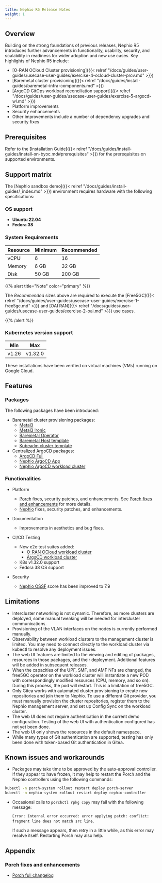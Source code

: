 ```yaml
---
title: Nephio R5 Release Notes
weight: 1
---
```


## Overview

Building on the strong foundations of previous releases, Nephio R5 introduces further advancements in functionality, 
usability, security, and scalability in readiness for wider adoption and new use cases.
Key highlights of Nephio R5 include:
- [O-RAN OCloud Cluster provisioning]({{< relref "/docs/guides/user-guides/usecase-user-guides/exercise-4-ocloud-cluster-prov.md" >}})
- [Baremetal cluster provisioning]({{< relref "/docs/guides/install-guides/baremetal-infra-components.md" >}})
- [ArgoCD GitOps workload reconciliation support]({{< relref "/docs/guides/user-guides/usecase-user-guides/exercise-5-argocd-wl.md" >}})
- Platform improvements
- Security enhancements
- Other improvements include a number of dependency upgrades and security fixes

## Prerequisites

Refer to the [Installation Guide]({{< relref "/docs/guides/install-guides/install-on-byoc.md#prerequisites" >}}) for the
prerequisites on supported environments.

## Support matrix

The [Nephio sandbox demo]({{< relref "/docs/guides/install-guides/_index.md" >}}) environment requires hardware with the 
following specifications:

### OS support

- **Ubuntu 22.04**
- **Fedora 38**

### System Requirements

| Resource | Minimum | Recommended |
|----------|---------|-------------|
| vCPU     | 6       | 16          |
| Memory   | 6 GB    | 32 GB       |
| Disk     | 50 GB   | 200 GB      |

{{% alert title="Note" color="primary" %}}

The *Recommended* sizes above are required to execute the [Free5GC]({{< relref "/docs/guides/user-guides/usecase-user-guides/exercise-1-free5gc.md" >}}) and [OAI RAN]({{< relref "/docs/guides/user-guides/usecase-user-guides/exercise-2-oai.md" >}}) use cases.

{{% /alert %}}

### Kubernetes version support

| Min   | Max     |
|-------|---------|
| v1.26 | v1.32.0 |


These installations have been verified on virtual machines (VMs) running on Google Cloud.

## Features

### Packages

The following packages have been introduced:

* Baremetal cluster provisioning packages:
  * [Metal3](https://github.com/nephio-project/catalog/tree/main/infra/capi/cluster-capi-infrastructure-metal3)
  * [Metal3 Ironic](https://github.com/nephio-project/catalog/tree/main/infra/capi/cluster-capi-infrastructure-ironic)
  * [Baremetal Operator](https://github.com/nephio-project/catalog/tree/main/infra/capi/cluster-capi-infrastructure-bmo)
  * [Baremetal Host template](https://github.com/nephio-project/catalog/tree/main/infra/baremetal/bmh-template)
  * [Kubeadm cluster template](https://github.com/nephio-project/catalog/tree/main/infra/baremetal/bmh-template)
* Centralized ArgoCD packages:
  * [ArgoCD Full](https://github.com/nephio-project/catalog/tree/main/nephio/optional/argo-cd-full)
  * [Nephio ArgoCD App](https://github.com/nephio-project/catalog/tree/main/nephio/optional/argo-cd-app)
  * [Nephio ArgoCD workload cluster](https://github.com/nephio-project/catalog/tree/main/infra/capi/nephio-workload-cluster-argo)


### Functionalities

* Platform
  * [Porch](https://github.com/nephio-project/porch/releases/tag/v1.4.0) fixes, security patches, and enhancements. 
  See [Porch fixes and enhancements](#porch-fixes-and-enhancements) for more details.
  * [Nephio](https://github.com/nephio-project/nephio/releases/tag/v5.0.0) fixes, security patches, and enhancements.
  
* Documentation
  * Improvements in aesthetics and bug fixes.
  
* CI/CD Testing
  * New e2e test suites added:
    * [O-RAN OCloud workload cluster](https://prow.nephio.io/job-history/gs/prow-nephio-sig-release/logs/e2e-weekly-ubuntu-jammy-ocloud)
    * [ArgoCD workload cluster](https://prow.nephio.io/job-history/gs/prow-nephio-sig-release/logs/e2e-daily-ubuntu-jammy-argocd)
  * K8s v1.32.0 support
  * Fedora 38 OS support
  
* Security
  * [Nephio OSSF](https://securityscorecards.dev/viewer/?uri=github.com/nephio-project/nephio) score has been improved to 7.9

## Limitations

* Intercluster networking is not dynamic. Therefore, as more clusters are deployed, some manual tweaking will be needed 
for intercluster communications.
* Provisioning of the VLAN interfaces on the nodes is currently performed manually.
* Observability between workload clusters to the management cluster is limited. 
You may need to connect directly to the workload cluster via kubectl to resolve any deployment issues.
* The web UI features are limited to the viewing and editing of packages, resources in those packages, and their deployment. 
Additional features will be added in subsequent releases.
* When the capacities of the UPF, SMF, and AMF NFs are changed, the free5GC operator on the workload cluster will 
instantiate a new POD with correspondingly modified resources (CPU, memory, and so on). During this process, the pod will restart. This is a limitation of free5GC.
* Only Gitea works with automated cluster provisioning to create new repositories and join them to Nephio. 
To use a different Git provider, you must manually provision the cluster repositories, register them to the Nephio management server, and set up Config Sync on the workload cluster.
* The web UI does not require authentication in the current demo configuration. Testing of the web UI with authentication configured has not yet been done.
* The web UI only shows the resources in the default namespace.
* While many types of Git authentication are supported, testing has only been done with token-based Git authentication in Gitea.

## Known issues and workarounds

*  Packages may take time to be approved by the auto-approval controller. If they appear to have frozen, it may help to 
restart the Porch and the Nephio controllers using the following commands:

  ```bash
  kubectl -n porch-system rollout restart deploy porch-server
  kubectl -n nephio-system rollout restart deploy nephio-controller
  ```
* Occasional calls to `porchctl rpkg copy` may fail with the following message:

  `Error: Internal error occurred: error applying patch: conflict: fragment line
  does not match src line`.
  
  If such a message appears, then retry in a little while, as this error may resolve itself. Restarting Porch may also help.

## Appendix

### Porch fixes and enhancements
- [Porch full changelog](https://github.com/nephio-project/porch/compare/v4.0.0...v1.4.0)
